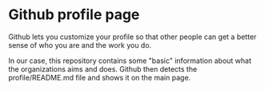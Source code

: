 # Github profile page

Github lets you customize your profile so that other people can get a better sense of who you are and the work you do.


In our case, this repository contains some "basic" information about what the organizations aims and does. Github then detects the profile/README.md file and shows it on the main page.
